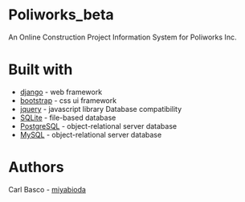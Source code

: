 # Poliworks_beta
An Online Construction Project Information System for Poliworks Inc.


# Built with
* [django](https://www.djangoproject.com/) - web framework
* [bootstrap](https://getbootstrap.com/)  - css ui framework
* [jquery](https://jquery.com/) - javascript library
Database compatibility
* [SQLite](https://www.sqlite.org/index.html) - file-based database
* [PostgreSQL](https://www.postgresql.org/) - object-relational server database
* [MySQL](https://www.mysql.com/) - object-relational server database

# Authors
Carl Basco - [miyabioda](https://github.com/miyabioda)
